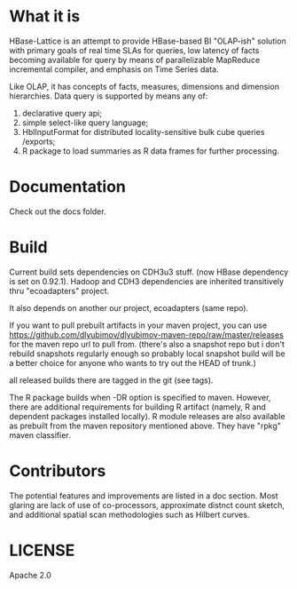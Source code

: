 What it is 
=======
HBase-Lattice is an attempt to provide HBase-based BI "OLAP-ish" solution 
with primary goals of real time SLAs for queries, low latency of facts becoming 
available for query by means of parallelizable MapReduce incremental compiler, 
and emphasis on Time Series data.

Like OLAP, it has concepts of facts, measures, dimensions and dimension hierarchies. 
Data query is supported by means any of:

 1. declarative query api;
 2. simple select-like query language;
 3. HblInputFormat for distributed locality-sensitive bulk cube queries /exports; 
 4. R package to load summaries as R data frames for further processing.



Documentation 
============= 

Check out the docs folder. 

Build
=====

Current build sets dependencies on CDH3u3 stuff. (now HBase dependency is set on 0.92.1). Hadoop
and CDH3 dependencies are inherited transitively thru "ecoadapters" project.

It also depends on another our project, ecoadapters (same repo).

If you want to pull prebuilt artifacts in your maven project, you can use 
https://github.com/dlyubimov/dlyubimov-maven-repo/raw/master/releases for the maven repo url to pull from.
(there's also a snapshot repo but i don't rebuild snapshots regularly enough so probably 
local snapshot build will be a better choice for anyone who wants to try out the HEAD of trunk.)

all released builds there are tagged in the git (see tags).

The R package builds when -DR option is specified to maven. 
However, there are additional requirements for building R artifact 
(namely, R and dependent packages installed locally). R module releases 
are also available as prebuilt from the maven repository mentioned above.
They have "rpkg" maven classifier.

Contributors
============ 

The potential features and improvements are listed in a doc section. Most glaring are lack of use 
of co-processors, approximate distnct count sketch, and additional spatial scan methodologies such 
as Hilbert curves.


LICENSE
========

Apache 2.0
